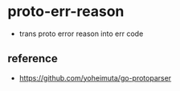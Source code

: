 # proto-err-reason
* trans proto error reason into err code

## reference
* https://github.com/yoheimuta/go-protoparser